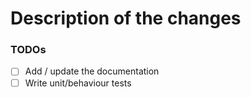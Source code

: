 # Description of the changes

### TODOs
- [ ] Add / update the documentation
- [ ] Write unit/behaviour tests